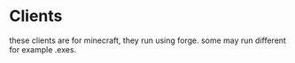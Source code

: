 # Clients
these clients are for minecraft, they run using forge. some may run different for example .exes.
